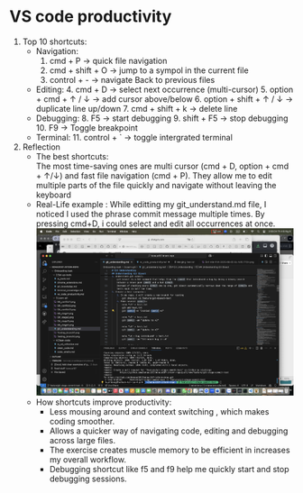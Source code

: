 # VS code productivity

1. Top 10 shortcuts:
    - Navigation:
        1. cmd + P -> quick file navigation
        2. cmd + shift  + O -> jump to a sympol in the current file
        3. control + - -> navigate Back to previous files
    - Editing:
        4. cmd + D -> select next occurrence (multi-cursor)
        5. option + cmd + ↑ / ↓ -> add cursor above/below
        6. option + shift + ↑ / ↓ -> duplicate line up/down
        7. cmd + shift + k -> delete line
    - Debugging:
        8. F5 -> start debugging
        9. shift + F5 -> stop debugging
        10. F9 -> Toggle breakpoint
    - Terminal:
        11. control + ` -> toggle intergrated terminal
2. Reflection
    - The best shortcuts:  
        The most time-saving ones are multi cursor (cmd + D, option + cmd + ↑/↓) and fast file navigation (cmd + P).  They allow me to edit multiple parts of the file quickly and navigate without leaving the keyboard
    - Real-Life example :
        While editting my git_understand.md file, I noticed I used the phrase commit message multiple times. By pressing cmd+D, i could select and edit all occurrences at once.
        ![Screenshort of using shortcut](vs_code_shortcut.png)
    - How shortcuts improve productivity:
        - Less mousing around and context switching , which makes coding smoother.
        - Allows a quicker way of navigating code, editing and debugging across large files.
        - The exercise creates muscle memory to be efficient in increases my overall workflow.
        - Debugging shortcut like f5 and f9 help me quickly start and stop debugging sessions.
